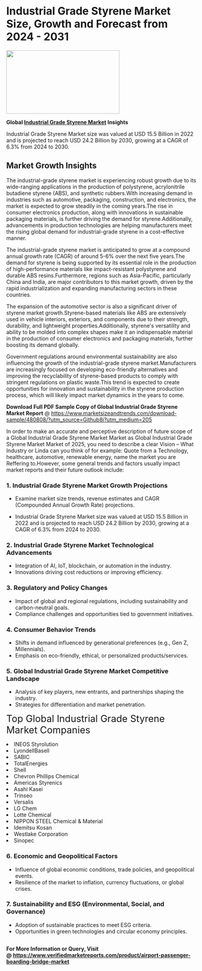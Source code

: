 <H1>Industrial Grade Styrene Market Size, Growth and Forecast from 2024 - 2031</H1><img class="aligncenter size-medium wp-image-584254" src="https://thirdeyenews.in/wp-content/uploads/2024/09/Global-Market-Research-300x168.jpeg" alt="" width="300" height="168" /><p><strong>Global&nbsp;<a href="https://www.marketsizeandtrends.com/download-sample/480808/?utm_source=Github8j?utm_medium=205">Industrial Grade Styrene Market</a> Insights</strong></p><p>Industrial Grade Styrene Market size was valued at USD 15.5 Billion in 2022 and is projected to reach USD 24.2 Billion by 2030, growing at a CAGR of 6.3% from 2024 to 2030.</p><p><h2>Market Growth Insights</h2> <p>The industrial-grade styrene market is experiencing robust growth due to its wide-ranging applications in the production of polystyrene, acrylonitrile butadiene styrene (ABS), and synthetic rubbers.With increasing demand in industries such as automotive, packaging, construction, and electronics, the market is expected to grow steadily in the coming years.The rise in consumer electronics production, along with innovations in sustainable packaging materials, is further driving the demand for styrene.Additionally, advancements in production technologies are helping manufacturers meet the rising global demand for industrial-grade styrene in a cost-effective manner.</p> <p>The industrial-grade styrene market is anticipated to grow at a compound annual growth rate (CAGR) of around 5-6% over the next five years.The demand for styrene is being supported by its essential role in the production of high-performance materials like impact-resistant polystyrene and durable ABS resins.Furthermore, regions such as Asia-Pacific, particularly China and India, are major contributors to this market growth, driven by the rapid industrialization and expanding manufacturing sectors in these countries.</p> <p>The expansion of the automotive sector is also a significant driver of styrene market growth.Styrene-based materials like ABS are extensively used in vehicle interiors, exteriors, and components due to their strength, durability, and lightweight properties.Additionally, styrene's versatility and ability to be molded into complex shapes make it an indispensable material in the production of consumer electronics and packaging materials, further boosting its demand globally.</p> <p>Government regulations around environmental sustainability are also influencing the growth of the industrial-grade styrene market.Manufacturers are increasingly focused on developing eco-friendly alternatives and improving the recyclability of styrene-based products to comply with stringent regulations on plastic waste.This trend is expected to create opportunities for innovation and sustainability in the styrene production process, which will likely impact market dynamics in the years to come.</p> <p><span class=""><strong>Download Full PDF Sample Copy of Global Industrial Grade Styrene Market Report</strong> @ <a href="https://www.marketsizeandtrends.com/download-sample/480808/?utm_source=Github8j?utm_medium=205" target="_blank">https://www.marketsizeandtrends.com/download-sample/480808/?utm_source=Github8j?utm_medium=205</a></span></p><p>In order to make an accurate and perceptive description of future scope of a Global&nbsp;Industrial Grade Styrene Market Market as Global&nbsp;Industrial Grade Styrene Market Market of 2025, you need to describe a clear Vision &ndash; What Industry or Linda can you think of for example: Quote from a Technology, healthcare, automotive, renewable energy, name the market you are Reffering to.However, some general trends and factors usually impact market reports and their future outlook include:</p><h3>1.&nbsp;<strong>Industrial Grade Styrene Market Growth Projections</strong></h3><ul><li>Examine market size trends, revenue estimates and CAGR (Compounded Annual Growth Rate) projections.</li><li><p>Industrial Grade Styrene Market size was valued at USD 15.5 Billion in 2022 and is projected to reach USD 24.2 Billion by 2030, growing at a CAGR of 6.3% from 2024 to 2030.</p></li></ul><h3>2.&nbsp;<strong>Industrial Grade Styrene Market Technological Advancements</strong></h3><ul><li>Integration of AI, IoT, blockchain, or automation in the industry.</li><li>Innovations driving cost reductions or improving efficiency.</li></ul><h3>3.&nbsp;<strong>Regulatory and Policy Changes</strong></h3><ul><li>Impact of global and regional regulations, including sustainability and carbon-neutral goals.</li><li>Compliance challenges and opportunities tied to government initiatives.</li></ul><h3>4.&nbsp;<strong>Consumer Behavior Trends</strong></h3><ul><li>Shifts in demand influenced by generational preferences (e.g., Gen Z, Millennials).</li><li>Emphasis on eco-friendly, ethical, or personalized products/services.</li></ul><h3>5.&nbsp;<strong>Global Industrial Grade Styrene Market Competitive Landscape</strong></h3><ul><li>Analysis of key players, new entrants, and partnerships shaping the industry.</li><li>Strategies for differentiation and market penetration.</li></ul><p data-pm-slice="1 1 []"><span style="color: inherit; font-family: inherit; font-size: 25px;">Top Global Industrial Grade Styrene Market Companies</span></p><div class="" data-test-id=""><p><li>INEOS Styrolution</li><li> LyondellBasell</li><li> SABIC</li><li> TotalEnergies</li><li> Shell</li><li> Chevron Phillips Chemical</li><li> Americas Styrenics</li><li> Asahi Kasei</li><li> Trinseo</li><li> Versalis</li><li> LG Chem</li><li> Lotte Chemical</li><li> NIPPON STEEL Chemical & Material</li><li> Idemitsu Kosan</li><li> Westlake Corporation</li><li> Sinopec</li></p></div><h3>6.&nbsp;<strong>Economic and Geopolitical Factors</strong></h3><ul><li>Influence of global economic conditions, trade policies, and geopolitical events.</li><li>Resilience of the market to inflation, currency fluctuations, or global crises.</li></ul><h3>7.&nbsp;<strong>Sustainability and ESG (Environmental, Social, and Governance)</strong></h3><ul><li>Adoption of sustainable practices to meet ESG criteria.</li><li>Opportunities in green technologies and circular economy principles.</li></ul><h2><strong style="font-size: 14px;">For More Information or Query, Visit @&nbsp;</strong><a style="background-color: #ffffff; font-size: 14px;" href="https://www.marketsizeandtrends.com/report/industrial-grade-styrene-market/" target="_blank">https://www.verifiedmarketreports.com/product/airport-passenger-boarding-bridge-market</a></h2>